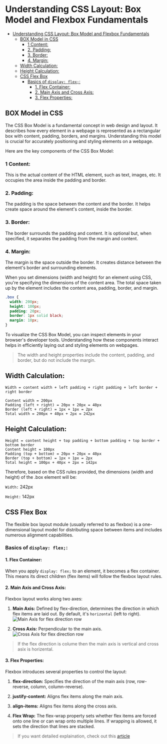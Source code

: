 # Understanding CSS Layout: Box Model and Flexbox Fundamentals

- [Understanding CSS Layout: Box Model and Flexbox Fundamentals](#understanding-css-layout-box-model-and-flexbox-fundamentals)
  - [BOX Model in CSS](#box-model-in-css)
    - [1 Content:](#1-content)
    - [2. Padding:](#2-padding)
    - [3. Border:](#3-border)
    - [4. Margin:](#4-margin)
  - [Width Calculation:](#width-calculation)
  - [Height Calculation:](#height-calculation)
  - [CSS Flex Box](#css-flex-box)
    - [Basics of `display: flex;`:](#basics-of-display-flex)
      - [1. Flex Container:](#1-flex-container)
      - [2. Main Axis and Cross Axis:](#2-main-axis-and-cross-axis)
      - [3. Flex Properties:](#3-flex-properties)

## BOX Model in CSS

The CSS Box Model is a fundamental concept in web design and layout. It describes how every element in a webpage is represented as a rectangular box with content, padding, borders, and margins. Understanding this model is crucial for accurately positioning and styling elements on a webpage.

Here are the key components of the CSS Box Model:

### 1 Content:

This is the actual content of the HTML element, such as text, images, etc. It occupies the area inside the padding and border.

### 2. Padding:

The padding is the space between the content and the border. It helps create space around the element's content, inside the border.

### 3. Border:

The border surrounds the padding and content. It is optional but, when specified, it separates the padding from the margin and content.

### 4. Margin:

The margin is the space outside the border. It creates distance between the element's border and surrounding elements.

When you set dimensions (width and height) for an element using CSS, you're specifying the dimensions of the content area. The total space taken up by the element includes the content area, padding, border, and margin.

```CSS
.box {
  width: 200px;
  height: 100px;
  padding: 20px;
  border: 1px solid black;
  margin: 10px;
}
```

To visualize the CSS Box Model, you can inspect elements in your browser's developer tools. Understanding how these components interact helps in efficiently laying out and styling elements on webpages.

> The width and height properties include the content, padding, and border, but do not include the margin.

## Width Calculation:

```
Width = content width + left padding + right padding + left border + right border

Content width = 200px
Padding (left + right) = 20px + 20px = 40px
Border (left + right) = 1px + 1px = 2px
Total width = 200px + 40px + 2px = 242px

```

## Height Calculation:

```
Height = content height + top padding + bottom padding + top border + bottom border
Content height = 100px
Padding (top + bottom) = 20px + 20px = 40px
Border (top + bottom) = 1px + 1px = 2px
Total height = 100px + 40px + 2px = 142px
```

Therefore, based on the CSS rules provided, the dimensions (width and height) of the .box element will be:

`Width:` 242px

`Height:` 142px

## CSS Flex Box

The flexible box layout module (usually referred to as flexbox) is a one-dimensional layout model for distributing space between items and includes numerous alignment capabilities.

### Basics of `display: flex;`:

#### 1. Flex Container:

When you apply `display: flex;` to an element, it becomes a flex container. This means its direct children (flex items) will follow the flexbox layout rules.

#### 2. Main Axis and Cross Axis:

Flexbox layout works along two axes:

1. **Main Axis:** Defined by flex-direction, determines the direction in which flex items are laid out. By default, it's `horizontal` (left to right).
   ![Main Axis for flex direction row](https://developer.mozilla.org/en-US/docs/Web/CSS/CSS_flexible_box_layout/Basic_concepts_of_flexbox/basics1.svg)

2. **Cross Axis:** Perpendicular to the main axis.
   ![Cross Axis for flex direction row](https://developer.mozilla.org/en-US/docs/Web/CSS/CSS_flexible_box_layout/Basic_concepts_of_flexbox/basics2.svg)

> If the flex direction is colume then the main axis is vertical and cross asix is horizental.

#### 3. Flex Properties:

Flexbox introduces several properties to control the layout:

1. **flex-direction:** Specifies the direction of the main axis (row, row-reverse, column, column-reverse).

2. **justify-content:** Aligns flex items along the main axis.

3. **align-items:** Aligns flex items along the cross axis.

4. **Flex Wrap:** The flex-wrap property sets whether flex items are forced onto one line or can wrap onto multiple lines. If wrapping is allowed, it sets the direction that lines are stacked.

> If you want detailed explaination, check out this [article](https://developer.mozilla.org/en-US/docs/Web/CSS/CSS_flexible_box_layout/Basic_concepts_of_flexbox)
